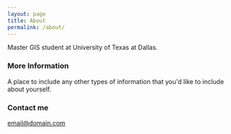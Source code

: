 ```yaml
---
layout: page
title: About
permalink: /about/
---
```


Master GIS student at University of Texas at Dallas.

### More Information

A place to include any other types of information that you'd like to include about yourself.

### Contact me

[email@domain.com](mailto:email@domain.com)
